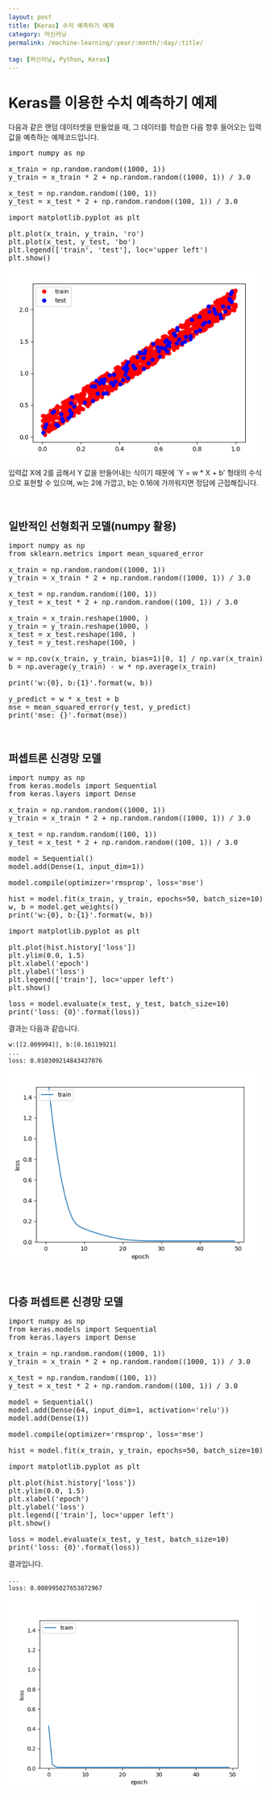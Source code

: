 ```yaml
---
layout: post
title: [Keras] 수치 예측하기 예제
category: 머신러닝
permalink: /machine-learning/:year/:month/:day/:title/

tag: [머신러닝, Python, Keras]
---
```

# Keras를 이용한 수치 예측하기 예제

다음과 같은 랜덤 데이터셋을 만들었을 때, 그 데이터를 학습한 다음 향후 들어오는 입력값을 예측하는 예제코드입니다.

<pre class="prettyprint">
import numpy as np

x_train = np.random.random((1000, 1))
y_train = x_train * 2 + np.random.random((1000, 1)) / 3.0

x_test = np.random.random((100, 1))
y_test = x_test * 2 + np.random.random((100, 1)) / 3.0

import matplotlib.pyplot as plt

plt.plot(x_train, y_train, 'ro')
plt.plot(x_test, y_test, 'bo')
plt.legend(['train', 'test'], loc='upper left')
plt.show()
</pre>

![Image](/assets/machine-learning/037.png)

입력값 X에 2를 곱해서 Y 값을 만들어내는 식이기 때문에 `Y = w * X + b' 형태의 수식으로 표현할 수 있으며, w는 2에 가깝고, b는 0.16에 가까워지면 정답에 근접해집니다.

<br>

## 일반적인 선형회귀 모델(numpy 활용)

<pre class="prettyprint">
import numpy as np
from sklearn.metrics import mean_squared_error

x_train = np.random.random((1000, 1))
y_train = x_train * 2 + np.random.random((1000, 1)) / 3.0

x_test = np.random.random((100, 1))
y_test = x_test * 2 + np.random.random((100, 1)) / 3.0

x_train = x_train.reshape(1000, )
y_train = y_train.reshape(1000, )
x_test = x_test.reshape(100, )
y_test = y_test.reshape(100, )

w = np.cov(x_train, y_train, bias=1)[0, 1] / np.var(x_train)
b = np.average(y_train) - w * np.average(x_train)

print('w:{0}, b:{1}'.format(w, b))

y_predict = w * x_test + b
mse = mean_squared_error(y_test, y_predict)
print('mse: {}'.format(mse))
</pre>

<br>

## 퍼셉트론 신경망 모델

<pre class="prettyprint">
import numpy as np
from keras.models import Sequential
from keras.layers import Dense

x_train = np.random.random((1000, 1))
y_train = x_train * 2 + np.random.random((1000, 1)) / 3.0

x_test = np.random.random((100, 1))
y_test = x_test * 2 + np.random.random((100, 1)) / 3.0

model = Sequential()
model.add(Dense(1, input_dim=1))

model.compile(optimizer='rmsprop', loss='mse')

hist = model.fit(x_train, y_train, epochs=50, batch_size=10)
w, b = model.get_weights()
print('w:{0}, b:{1}'.format(w, b))

import matplotlib.pyplot as plt

plt.plot(hist.history['loss'])
plt.ylim(0.0, 1.5)
plt.xlabel('epoch')
plt.ylabel('loss')
plt.legend(['train'], loc='upper left')
plt.show()

loss = model.evaluate(x_test, y_test, batch_size=10)
print('loss: {0}'.format(loss))
</pre>

결과는 다음과 같습니다.

~~~
w:[[2.009994]], b:[0.16119921]
...
loss: 0.010309214843437076
~~~

![Image](/assets/machine-learning/038.png)

<br>

## 다층 퍼셉트론 신경망 모델

<pre class="prettyprint">
import numpy as np
from keras.models import Sequential
from keras.layers import Dense

x_train = np.random.random((1000, 1))
y_train = x_train * 2 + np.random.random((1000, 1)) / 3.0

x_test = np.random.random((100, 1))
y_test = x_test * 2 + np.random.random((100, 1)) / 3.0

model = Sequential()
model.add(Dense(64, input_dim=1, activation='relu'))
model.add(Dense(1))

model.compile(optimizer='rmsprop', loss='mse')

hist = model.fit(x_train, y_train, epochs=50, batch_size=10)

import matplotlib.pyplot as plt

plt.plot(hist.history['loss'])
plt.ylim(0.0, 1.5)
plt.xlabel('epoch')
plt.ylabel('loss')
plt.legend(['train'], loc='upper left')
plt.show()

loss = model.evaluate(x_test, y_test, batch_size=10)
print('loss: {0}'.format(loss))
</pre>

결과입니다.

~~~
...
loss: 0.008995027653872967
~~~

![Image](/assets/machine-learning/039.png)